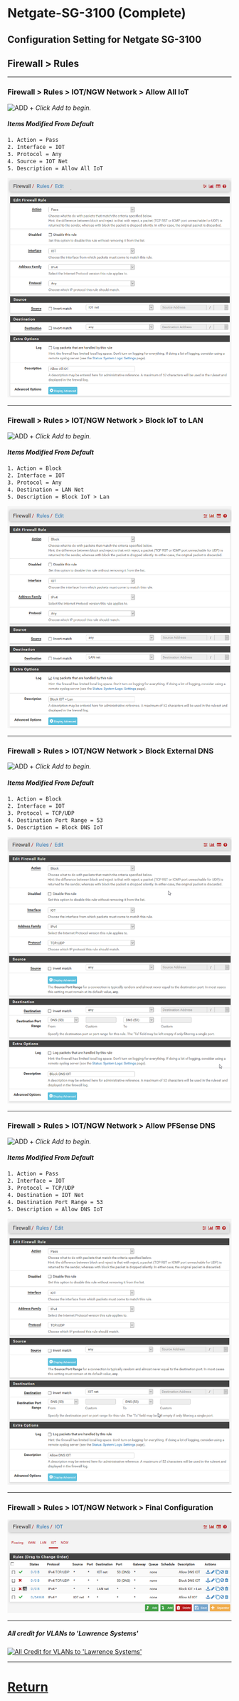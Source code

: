 
# Netgate-SG-3100 (Complete)

## Configuration Setting for Netgate SG-3100

## **Firewall > Rules**

---

### **Firewall > Rules > IOT/NGW Network > Allow All IoT**

![ADD +](https://via.placeholder.com/15/43A047/000000?text=+) *Click Add to begin.*

#### *Items Modified From Default*
    1. Action = Pass
    2. Interface = IOT
    3. Protocol = Any
    4. Source = IOT Net
    5. Description = Allow All IoT


![SG-3100 Firewall > Rules > IOT > ALLow ALL](images/Firewall_Rules_Vlan_IOT_Allow_All.png)

---

### **Firewall > Rules > IOT/NGW Network > Block IoT to LAN**

![ADD +](https://via.placeholder.com/15/43A047/000000?text=+) *Click Add to begin.*

#### *Items Modified From Default*
    1. Action = Block
    2. Interface = IOT
    3. Protocol = Any
    4. Destination = LAN Net
    5. Description = Block IoT > Lan


![SG-3100 Firewall > Rules > IOT > Block IoT to Lan](images/Firewall_Rules_Vlan_IOT_Block_IOT_Lan.png)

---

### **Firewall > Rules > IOT/NGW Network > Block External DNS**

![ADD +](https://via.placeholder.com/15/43A047/000000?text=+) *Click Add to begin.*

#### *Items Modified From Default*
    1. Action = Block
    2. Interface = IOT
    3. Protocol = TCP/UDP
    4. Destination Port Range = 53 
    5. Description = Block DNS IoT


![SG-3100 Firewall > Rules > IOT > Block External DNS](images/Firewall_Rules_Vlan_IOT_Block_Dns.png)

---

### **Firewall > Rules > IOT/NGW Network > Allow PFSense DNS**

![ADD +](https://via.placeholder.com/15/43A047/000000?text=+) *Click Add to begin.*

#### *Items Modified From Default*
    1. Action = Pass
    2. Interface = IOT
    3. Protocol = TCP/UDP
    4. Destination = IOT Net
    4. Destination Port Range = 53 
    5. Description = Allow DNS IoT


![SG-3100 Firewall > Rules > IOT > Allow PFSense DNS](images/Firewall_Rules_Vlan_IOT_Allow_Dns.png)

---

### **Firewall > Rules > IOT/NGW Network > Final Configuration**

![SG-3100 Firewall > Rules > IOT ](images/Firewall_Rules_Vlan_IOT_Final.png)

---

##### All credit for VLANs to 'Lawrence Systems'

[![All Credit for VLANs to 'Lawrence Systems'](https://img.youtube.com/vi/b2w1Ywt081o/0.jpg)](https://www.youtube.com/watch?v=b2w1Ywt081o)

---

# [Return](../README.md)